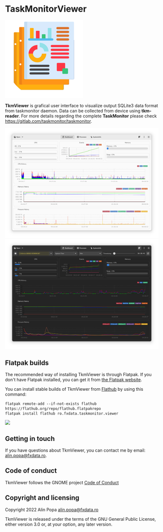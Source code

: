 TaskMonitorViewer
=======
![Application icon](./data/icons/hicolor/scalable/apps/ro.fxdata.taskmonitor.viewer.svg)

**TkmViewer** is grafical user interface to visualize output SQLite3 data format from taskmonitor daemon. Data can be collected from device using **tkm-reader**. For more details regarding the complete **TaskMonitor** please check https://gitlab.com/taskmonitor/taskmonitor.    

![Screenshot 1](./data/screenshots/tkmviewer-1.png)
![Screesnhot 2](./data/screenshots/tkmviewer-4.png)

Flatpak builds
--------------

The recommended way of installing TkmViewer is through Flatpak. If you don't have
Flatpak installed, you can get it from [the Flatpak website](https://flatpak.org/setup).

You can install stable builds of TkmViewer from [Flathub](https://flathub.org)
by using this command:

    flatpak remote-add --if-not-exists flathub https://flathub.org/repo/flathub.flatpakrepo
    flatpak install flathub ro.fxdata.taskmonitor.viewer

<a href="https://flathub.org/apps/details/ro.fxdata.taskmonitor.viewer"><img src="https://flathub.org/assets/badges/flathub-badge-en.png" width="200"/></a>

Getting in touch
----------------
If you have questions about TkmViewer, you can contact me by email: alin.popa@fxdata.ro.

Code of conduct
---------------

TkmViewer follows the GNOME project [Code of Conduct](./code-of-conduct.md)

Copyright and licensing
-----------------------

Copyright 2022  Alin Popa <alin.popa@fxdata.ro>

TkmViewer is released under the terms of the GNU General Public License, either
version 3.0 or, at your option, any later version.





